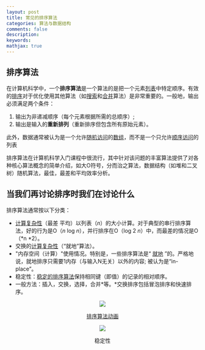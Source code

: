```yaml
---
layout: post
title: 常见的排序算法
categories: 算法与数据结构
comments: false
description: 
keywords: 
mathjax: true
---
```

## 排序算法
在计算机科学中，一个**排序算法**是一个算法的是把一个元素[列表](https://en.wikipedia.org/wiki/List_(computing) "列表（计算）")中特定顺序。有效的[排序](https://en.wikipedia.org/wiki/Sorting "排序")对于优化使用其他算法（如[搜索](https://en.wikipedia.org/wiki/Search_algorithm "搜索算法")和[合并](https://en.wikipedia.org/wiki/Merge_algorithm "合并算法")算法）是非常重要的。一般地，输出必须满足两个条件：

1. 输出为非递减顺序（每个元素根据所需的总顺序）;
2. 输出是输入的**重新排列**（重新排序但包含所有原始元素）。

此外，数据通常被认为是一个允许[随机访问](https://en.wikipedia.org/wiki/Random_access "Random access")的[数组](https://en.wikipedia.org/wiki/Array_data_type "数组数据类型")，而不是一个只允许[顺序访问](https://en.wikipedia.org/wiki/Sequential_access "Sequential access")的列表

排序算法在计算机科学入门课程中很流行，其中针对该问题的丰富算法提供了对各种核心算法概念的简单介绍，如大O符号，分而治之算法，数据结构（如堆和二叉树）随机算法，最佳，最差和平均效率分析。

## 当我们再讨论排序时我们在讨论什么

排序算法通常按以下分类：

- [计算复杂性](https://en.wikipedia.org/wiki/Computational_complexity_theory "计算复杂性理论")（最差 平均）以列表（*n*）的大小计算。对于典型的串行排序算法，好的行为是O（*n*  log  *n*），并行排序在O（log 2  *n*）中，而最差的情况是O（*n *2）。
- 交换的[计算复杂性](https://en.wikipedia.org/wiki/Computational_complexity_theory "计算复杂性理论")（“就地”算法）。
- "内存空间（计算）"使用情况。特别是，一些排序算法是“ [就地](https://en.wikipedia.org/wiki/In-place_algorithm "就地算法") ”的。严格地说，就地排序只需要1内存（与输入N无关）以外的内容; 被认为是“in-place”。
- 稳定性：[稳定的排序算法](https://en.wikipedia.org/wiki/Sorting_algorithm#Stability)保持相同键（即值）的记录的相对顺序。
- 一般方法：插入，交换，选择，合并*等。*交换排序包括冒泡排序和快速排序。

<center>

![](http://p5iojc2zy.bkt.clouddn.com/_posts/_image/2018-04-02-18-01-21.jpg)

[排序算法动画](https://web.archive.org/web/20150303022622/http://www.sorting-algorithms.com/)



![](http://p5iojc2zy.bkt.clouddn.com/_posts/_image/2018-04-02-17-56-25.jpg)

稳定性
</center>